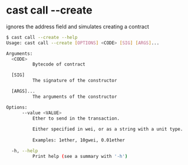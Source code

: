 # cast call --create

ignores the address field and simulates creating a contract

```bash
$ cast call --create --help
Usage: cast call --create [OPTIONS] <CODE> [SIG] [ARGS]...

Arguments:
  <CODE>
          Bytecode of contract

  [SIG]
          The signature of the constructor

  [ARGS]...
          The arguments of the constructor

Options:
      --value <VALUE>
          Ether to send in the transaction.
          
          Either specified in wei, or as a string with a unit type.
          
          Examples: 1ether, 10gwei, 0.01ether

  -h, --help
          Print help (see a summary with '-h')
```